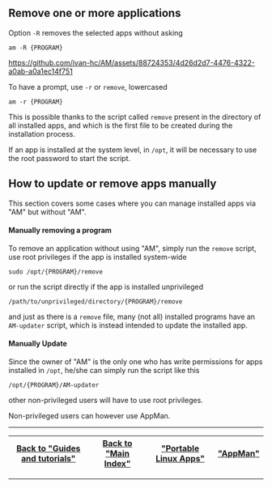 ## Remove one or more applications
Option `-R` removes the selected apps without asking
```
am -R {PROGRAM}
```

https://github.com/ivan-hc/AM/assets/88724353/4d26d2d7-4476-4322-a0ab-a0a1ec14f751


To have a prompt, use `-r` or `remove`, lowercased
```
am -r {PROGRAM}
```
This is possible thanks to the script called `remove` present in the directory of all installed apps, and which is the first file to be created during the installation process.

If an app is installed at the system level, in `/opt`, it will be necessary to use the root password to start the script.

## How to update or remove apps manually
This section covers some cases where you can manage installed apps via "AM" but without "AM".

#### Manually removing a program
To remove an application without using "AM", simply run the `remove` script, use root privileges if the app is installed system-wide
```
sudo /opt/{PROGRAM}/remove
```
or run the script directly if the app is installed unprivileged
```
/path/to/unprivileged/directory/{PROGRAM}/remove
```
and just as there is a `remove` file, many (not all) installed programs have an `AM-updater` script, which is instead intended to update the installed app.

#### Manually Update
Since the owner of "AM" is the only one who has write permissions for apps installed in `/opt`, he/she can simply run the script like this
```
/opt/{PROGRAM}/AM-updater
```
other non-privileged users will have to use root privileges.

Non-privileged users can however use AppMan.

------------------------------------------------------------------------

| [Back to "Guides and tutorials"](../../README.md#guides-and-tutorials) | [Back to "Main Index"](../../README.md#main-index) | ["Portable Linux Apps"](https://portable-linux-apps.github.io/) | [ "AppMan" ](https://github.com/ivan-hc/AppMan) |
| - | - | - | - |

------------------------------------------------------------------------
